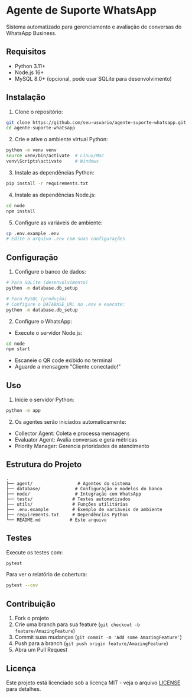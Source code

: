 # Agente de Suporte WhatsApp

Sistema automatizado para gerenciamento e avaliação de conversas do WhatsApp Business.

## Requisitos

- Python 3.11+
- Node.js 16+
- MySQL 8.0+ (opcional, pode usar SQLite para desenvolvimento)

## Instalação

1. Clone o repositório:
```bash
git clone https://github.com/seu-usuario/agente-suporte-whatsapp.git
cd agente-suporte-whatsapp
```

2. Crie e ative o ambiente virtual Python:
```bash
python -m venv venv
source venv/bin/activate  # Linux/Mac
venv\Scripts\activate     # Windows
```

3. Instale as dependências Python:
```bash
pip install -r requirements.txt
```

4. Instale as dependências Node.js:
```bash
cd node
npm install
```

5. Configure as variáveis de ambiente:
```bash
cp .env.example .env
# Edite o arquivo .env com suas configurações
```

## Configuração

1. Configure o banco de dados:
```bash
# Para SQLite (desenvolvimento)
python -m database.db_setup

# Para MySQL (produção)
# Configure o DATABASE_URL no .env e execute:
python -m database.db_setup
```

2. Configure o WhatsApp:
- Execute o servidor Node.js:
```bash
cd node
npm start
```
- Escaneie o QR code exibido no terminal
- Aguarde a mensagem "Cliente conectado!"

## Uso

1. Inicie o servidor Python:
```bash
python -m app
```

2. Os agentes serão iniciados automaticamente:
- Collector Agent: Coleta e processa mensagens
- Evaluator Agent: Avalia conversas e gera métricas
- Priority Manager: Gerencia prioridades de atendimento

## Estrutura do Projeto

```
.
├── agent/                 # Agentes do sistema
├── database/             # Configuração e modelos do banco
├── node/                 # Integração com WhatsApp
├── tests/               # Testes automatizados
├── utils/               # Funções utilitárias
├── .env.example         # Exemplo de variáveis de ambiente
├── requirements.txt     # Dependências Python
└── README.md           # Este arquivo
```

## Testes

Execute os testes com:
```bash
pytest
```

Para ver o relatório de cobertura:
```bash
pytest --cov
```

## Contribuição

1. Fork o projeto
2. Crie uma branch para sua feature (`git checkout -b feature/AmazingFeature`)
3. Commit suas mudanças (`git commit -m 'Add some AmazingFeature'`)
4. Push para a branch (`git push origin feature/AmazingFeature`)
5. Abra um Pull Request

## Licença

Este projeto está licenciado sob a licença MIT - veja o arquivo [LICENSE](LICENSE) para detalhes. 